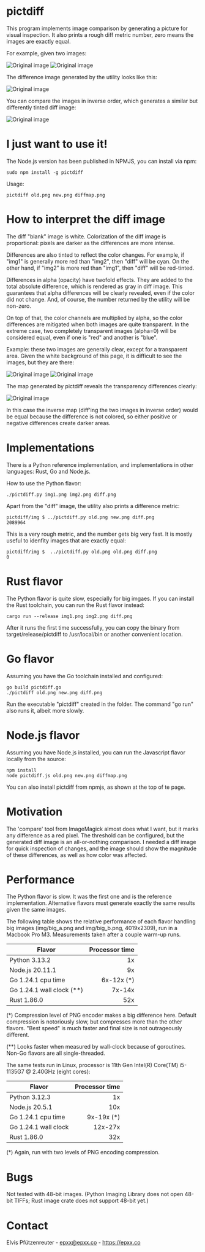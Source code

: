 # pictdiff

This program implements image comparison by generating a picture for visual inspection.
It also prints a rough diff metric number, zero means the images are exactly equal.

For example, given two images:

![Original image](https://raw.githubusercontent.com/elvis-epx/pictdiff/master/img/old.png) ![Original image](https://raw.githubusercontent.com/elvis-epx/pictdiff/master/img/new.png)

The difference image generated by the utility looks like this:

![Original image](https://raw.githubusercontent.com/elvis-epx/pictdiff/master/img/diff.png) 

You can compare the images in inverse order, which generates a similar but differently
tinted diff image:

![Original image](https://raw.githubusercontent.com/elvis-epx/pictdiff/master/img/diffinv.png) 

# I just want to use it!

The Node.js version has been published in NPMJS, you can install via npm:

```
sudo npm install -g pictdiff
```

Usage:

```
pictdiff old.png new.png diffmap.png
```

# How to interpret the diff image

The diff "blank" image is white. Colorization of the diff image
is proportional: pixels are darker as the differences are
more intense.

Differences are also tinted to reflect the color changes.
For example, if "img1"
is generally more red than "img2", then "diff" will be cyan. On the
other hand, if "img2" is more red than "img1", then "diff" will be red-tinted.

Differences in alpha (opacity) have twofold effects. They are added
to the total absolute difference, which is rendered as gray in diff
image. This guarantees that alpha differences will be clearly revealed,
even if the color did not change. And, of course, the number returned
by the utility will be non-zero.

On top of that, the color channels are multiplied by alpha, so the color differences
are mitigated when both images are quite transparent. In the extreme case, two
completely transparent images (alpha=0) will be considered equal, even
if one is "red" and another is "blue".

Example: these two images are generally clear, except for a transparent area.
Given the white background of this page, it is difficult to see the images, but
they are there:

![Original image](https://raw.githubusercontent.com/elvis-epx/pictdiff/master/img/olda2.png) ![Original image](https://raw.githubusercontent.com/elvis-epx/pictdiff/master/img/newa2.png)

The map generated by pictdiff reveals the transparency differences clearly:

![Original image](https://raw.githubusercontent.com/elvis-epx/pictdiff/master/img/diffa.png) 

In this case the inverse map (diff'ing the two images in inverse order) would be equal because the difference is not colored,
so either positive or negative differences create darker areas.

# Implementations

There is a Python reference implementation, and implementations in other languages: Rust, Go and Node.js.

How to use the Python flavor:

```
./pictdiff.py img1.png img2.png diff.png
```

Apart from the "diff" image, the utility also prints a difference metric:

```
pictdiff/img $ ../pictdiff.py old.png new.png diff.png
2089964
```

This is a very rough metric, and the number gets big very fast. 
It is mostly useful to idenfity images that are exactly equal:

```
pictdiff/img $  ../pictdiff.py old.png old.png diff.png
0
```

# Rust flavor

The Python flavor is quite slow, especially for big imgaes. If you can install
the Rust toolchain, you can run the Rust flavor instead:

```
cargo run --release img1.png img2.png diff.png
```

After it runs the first time successfully, you can copy the binary
from target/release/pictdiff to /usr/local/bin or another convenient
location.

# Go flavor 

Assuming you have the Go toolchain installed and configured:

```
go build pictdiff.go
./pictdiff old.png new.png diff.png
```

Run the executable "pictdiff" created in the folder. The command 
"go run" also runs it, albeit more slowly.

# Node.js flavor

Assuming you have Node.js installed, you can run the Javascript flavor locally from the source:

```
npm install
node pictdiff.js old.png new.png diffmap.png
```

You can also install pictdiff from npmjs, as shown at the top of te page.

# Motivation

The 'compare' tool from ImageMagick almost does what I want, but it
marks any difference as a red pixel. The threshold can be configured,
but the generated diff image is an all-or-nothing comparison. I needed
a diff image for quick inspection of changes, and the image should show
the magnitude of these differences, as well as how color was affected.

# Performance

The Python flavor is slow. It was the first one and is the
reference implementation. Alternative flavors must generate exactly the
same results given the same images.

The following table shows the relative performance of each
flavor handling big images (img/big\_a.png and img/big\_b.png, 4019x2309),
run in a Macbook Pro M3.
Measurements taken after a couple warm-up runs.

| Flavor         |Processor time |
| -------------- | -----:|
| Python 3.13.2   | 1x |
| Node.js 20.11.1 | 9x |
| Go 1.24.1 cpu time  |  6x-12x (\*) |
| Go 1.24.1 wall clock (\*\*) |  7x-14x |
| Rust 1.86.0   | 52x  | 

(\*) Compression level of PNG encoder makes a big difference here. Default compression is notoriously slow, but compresses more than the other flavors. "Best speed" is much faster and final size is not outrageously different.

(\*\*) Looks faster when measured by wall-clock because of goroutines.
Non-Go flavors are all single-threaded.

The same tests run in Linux, processor is 11th Gen Intel(R) Core(TM) i5-1135G7 @ 2.40GHz (eight cores):

| Flavor         |Processor time |
| -------------- | -----:|
| Python 3.12.3   | 1x |
| Node.js 20.5.1 | 10x |
| Go 1.24.1 cpu time  | 9x-19x (\*) |
| Go 1.24.1 wall clock  | 12x-27x |
| Rust 1.86.0   | 32x  |

(\*) Again, run with two levels of PNG encoding compression.

# Bugs

Not tested with 48-bit images. (Python Imaging Library does not open
48-bit TIFFs; Rust image crate does not support 48-bit yet.)

# Contact

Elvis Pfützenreuter - epxx@epxx.co - https://epxx.co
